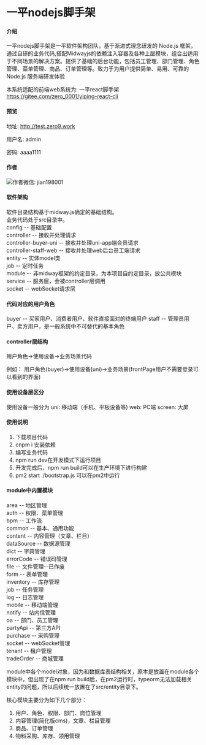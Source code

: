 # 一平nodejs脚手架

#### 介绍
一平nodejs脚手架是一平软件架构团队，基于渐进式理念研发的 Node.js 框架，通过自研的业务代码,搭配Midwayjs的依赖注入容器及各种上层模块，组合出适用于不同场景的解决方案。提供了基础的后台功能，包括员工管理、部门管理、角色管理、菜单管理、商品、订单管理等。致力于为用户提供简单、易用、可靠的 Node.js 服务端研发体验

本系统适配的前端web系统为: 一平react脚手架 https://gitee.com/zero_0001/yiping-react-cli

#### 预览

地址: http://test.zero9.work

用户名: admin

密码: aaaa1111

#### 作者

![作者微信: jian198001](https://zero9.work/static/media/img/q.jpg )

#### 软件架构
软件目录结构基于midway.js确定的基础结构。<br/>
业务代码处于src目录中。<br/>
config -- 基础配置<br/>
controller -- 接收并处理请求<br/>
controller-buyer-uni -- 接收并处理uni-app端会员请求<br/>
controller-staff-web -- 接收并处理web后台员工端请求<br/>
entity -- 实体model类<br/>
job -- 定时任务<br/>
module -- 非midway框架的约定目录，为本项目自约定目录，放公共模块<br/>
service -- 服务层，会被controller层调用<br/>
socket -- webSocket请求层<br/>

#### 代码对应的用户角色
buyer -- 买家用户、消费者用户、软件直接面对的终端用户
staff -- 管理员用户、卖方用户，是一般系统中不可替代的基本角色

#### controller层结构
用户角色->使用设备->业务场景代码

例如：
用户角色(buyer)->使用设备(uni)->业务场景(frontPage用户不需要登录可以看到的界面)

#### 使用设备层区分

使用设备一般分为
uni: 移动端（手机、平板设备等)
web: PC端
screen: 大屏


#### 使用说明

1.  下载项目代码
2.  cnpm i 安装依赖
3.  编写业务代码
4.  npm run dev在开发模式下运行项目
5.  开发完成后，npm run build可以在生产环境下进行构建
6.  pm2 start ./bootstrap.js 可以在pm2中运行

#### module中内置模块

area -- 地区管理<br/>
auth -- 权限、菜单管理<br/>
bpm -- 工作流<br/>
common -- 基本、通用功能<br/>
content -- 内容管理（文章、栏目）<br/>
dataSource -- 数据源管理<br/>
dict -- 字典管理<br/>
errorCode -- 错误码管理<br/>
file -- 文件管理--已作废<br/>
form -- 表单管理<br/>
inventory -- 库存管理<br/>
job -- 任务管理<br/>
log -- 日志管理<br/>
mobile -- 移动端管理<br/>
notify -- 站内信管理<br/>
oa -- 部门、员工管理<br/>
partyApi -- 第三方API<br/>
purchase -- 采购管理<br/>
socket -- webSocket管理<br/>
tenant -- 租户管理<br/>
tradeOrder -- 商城管理<br/>

module中各个model对象，因为和数据库表结构相关，原本是放置在module各个模块中，但出现了在npm run build后，在pm2运行时，typeorm无法加载相关entity的问题，所以后续统一放置在了src/entity目录下。

核心模块主要分为如下几个部分：
1. 用户、角色、权限、部门、岗位管理
2. 内容管理(简化版cms)，文章、栏目管理
3. 商品、订单管理
4. 物料采购、库存、领用管理
